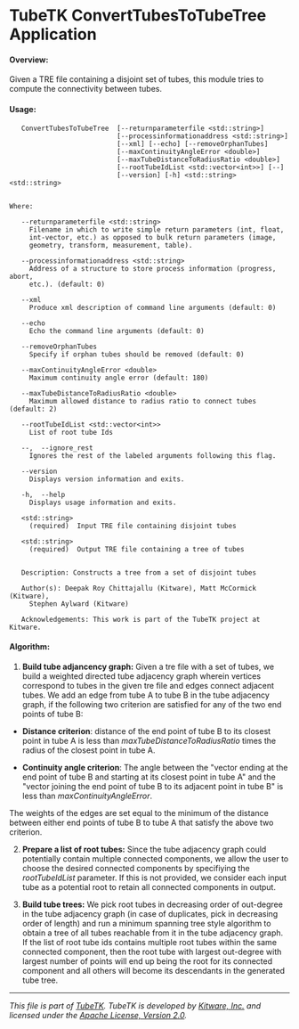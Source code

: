 TubeTK ConvertTubesToTubeTree Application
=============================================

#### Overview:

Given a TRE file containing a disjoint set of tubes, this module tries to
 compute the connectivity between tubes.

#### Usage:

```
   ConvertTubesToTubeTree  [--returnparameterfile <std::string>]
                           [--processinformationaddress <std::string>]
                           [--xml] [--echo] [--removeOrphanTubes]
                           [--maxContinuityAngleError <double>]
                           [--maxTubeDistanceToRadiusRatio <double>]
                           [--rootTubeIdList <std::vector<int>>] [--]
                           [--version] [-h] <std::string> <std::string>


Where:

   --returnparameterfile <std::string>
     Filename in which to write simple return parameters (int, float,
     int-vector, etc.) as opposed to bulk return parameters (image,
     geometry, transform, measurement, table).

   --processinformationaddress <std::string>
     Address of a structure to store process information (progress, abort,
     etc.). (default: 0)

   --xml
     Produce xml description of command line arguments (default: 0)

   --echo
     Echo the command line arguments (default: 0)

   --removeOrphanTubes
     Specify if orphan tubes should be removed (default: 0)

   --maxContinuityAngleError <double>
     Maximum continuity angle error (default: 180)

   --maxTubeDistanceToRadiusRatio <double>
     Maximum allowed distance to radius ratio to connect tubes (default: 2)

   --rootTubeIdList <std::vector<int>>
     List of root tube Ids

   --,  --ignore_rest
     Ignores the rest of the labeled arguments following this flag.

   --version
     Displays version information and exits.

   -h,  --help
     Displays usage information and exits.

   <std::string>
     (required)  Input TRE file containing disjoint tubes

   <std::string>
     (required)  Output TRE file containing a tree of tubes


   Description: Constructs a tree from a set of disjoint tubes

   Author(s): Deepak Roy Chittajallu (Kitware), Matt McCormick (Kitware),
     Stephen Aylward (Kitware)

   Acknowledgements: This work is part of the TubeTK project at Kitware.

```

#### Algorithm:

1. **Build tube adjancency graph:**
 Given a tre file with a set of tubes, we build a weighted directed tube
 adjacency graph wherein vertices correspond to tubes in the given tre file
 and edges connect adjacent tubes. We add an edge from tube A to tube B in the
 tube adjacency graph, if the following two criterion are satisfied for any of
 the two end points of tube B:

  * **Distance criterion**: distance of the end point of tube B to its closest
 point in tube A is less than *maxTubeDistanceToRadiusRatio* times the radius
 of the closest point in tube A.

  * **Continuity angle criterion**: The angle between the "vector ending at the
  end point of tube B and starting at its closest point in tube A" and the
  "vector joining the end point of tube B to its adjacent point in tube B" is
  less than *maxContinuityAngleError*.

 The weights of the edges are set equal to the minimum of the distance between
 either end points of tube B to tube A that satisfy the above two criterion.

2. **Prepare a list of root tubes:**
 Since the tube adjacency graph could potentially contain multiple connected
 components, we allow the user to choose the desired connected components by
 specifiying the *rootTubeIdList* parameter. If this is not provided, we
 consider each input tube as a potential root to retain all connected
 components in output.

3. **Build tube trees:**
 We pick root tubes in decreasing order of out-degree in the tube adjacency
 graph (in case of duplicates, pick in decreasing order of length) and run a
 minimum spanning tree style algorithm to obtain a tree of all tubes reachable
 from it in the tube adjacency graph. If the list of root tube ids contains
 multiple root tubes within the same connected component, then the root tube
 with largest out-degree with largest number of points will end up being the
 root for its connected component and all others will become its descendants in
 the generated tube tree.

----
*This file is part of [TubeTK](http://www.tubetk.org). TubeTK is developed by
[Kitware, Inc.](https://www.kitware.com) and licensed under the
[Apache License, Version 2.0](https://www.apache.org/licenses/LICENSE-2.0).*